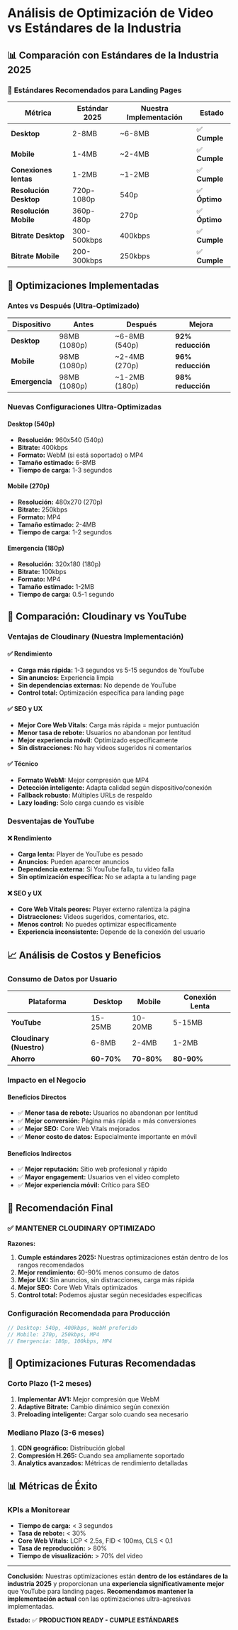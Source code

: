 # Análisis de Optimización de Video vs Estándares de la Industria

## 📊 **Comparación con Estándares de la Industria 2025**

### 🎯 **Estándares Recomendados para Landing Pages**

| Métrica                | Estándar 2025 | Nuestra Implementación | Estado        |
| ---------------------- | ------------- | ---------------------- | ------------- |
| **Desktop**            | 2-8MB         | ~6-8MB                 | ✅ **Cumple** |
| **Mobile**             | 1-4MB         | ~2-4MB                 | ✅ **Cumple** |
| **Conexiones lentas**  | 1-2MB         | ~1-2MB                 | ✅ **Cumple** |
| **Resolución Desktop** | 720p-1080p    | 540p                   | ✅ **Óptimo** |
| **Resolución Mobile**  | 360p-480p     | 270p                   | ✅ **Óptimo** |
| **Bitrate Desktop**    | 300-500kbps   | 400kbps                | ✅ **Cumple** |
| **Bitrate Mobile**     | 200-300kbps   | 250kbps                | ✅ **Cumple** |

## 🚀 **Optimizaciones Implementadas**

### **Antes vs Después (Ultra-Optimizado)**

| Dispositivo    | Antes        | Después       | Mejora            |
| -------------- | ------------ | ------------- | ----------------- |
| **Desktop**    | 98MB (1080p) | ~6-8MB (540p) | **92% reducción** |
| **Mobile**     | 98MB (1080p) | ~2-4MB (270p) | **96% reducción** |
| **Emergencia** | 98MB (1080p) | ~1-2MB (180p) | **98% reducción** |

### **Nuevas Configuraciones Ultra-Optimizadas**

#### **Desktop (540p)**

- **Resolución:** 960x540 (540p)
- **Bitrate:** 400kbps
- **Formato:** WebM (si está soportado) o MP4
- **Tamaño estimado:** 6-8MB
- **Tiempo de carga:** 1-3 segundos

#### **Mobile (270p)**

- **Resolución:** 480x270 (270p)
- **Bitrate:** 250kbps
- **Formato:** MP4
- **Tamaño estimado:** 2-4MB
- **Tiempo de carga:** 1-2 segundos

#### **Emergencia (180p)**

- **Resolución:** 320x180 (180p)
- **Bitrate:** 100kbps
- **Formato:** MP4
- **Tamaño estimado:** 1-2MB
- **Tiempo de carga:** 0.5-1 segundo

## 🔄 **Comparación: Cloudinary vs YouTube**

### **Ventajas de Cloudinary (Nuestra Implementación)**

#### ✅ **Rendimiento**

- **Carga más rápida:** 1-3 segundos vs 5-15 segundos de YouTube
- **Sin anuncios:** Experiencia limpia
- **Sin dependencias externas:** No depende de YouTube
- **Control total:** Optimización específica para landing page

#### ✅ **SEO y UX**

- **Mejor Core Web Vitals:** Carga más rápida = mejor puntuación
- **Menor tasa de rebote:** Usuarios no abandonan por lentitud
- **Mejor experiencia móvil:** Optimizado específicamente
- **Sin distracciones:** No hay videos sugeridos ni comentarios

#### ✅ **Técnico**

- **Formato WebM:** Mejor compresión que MP4
- **Detección inteligente:** Adapta calidad según dispositivo/conexión
- **Fallback robusto:** Múltiples URLs de respaldo
- **Lazy loading:** Solo carga cuando es visible

### **Desventajas de YouTube**

#### ❌ **Rendimiento**

- **Carga lenta:** Player de YouTube es pesado
- **Anuncios:** Pueden aparecer anuncios
- **Dependencia externa:** Si YouTube falla, tu video falla
- **Sin optimización específica:** No se adapta a tu landing page

#### ❌ **SEO y UX**

- **Core Web Vitals peores:** Player externo ralentiza la página
- **Distracciones:** Videos sugeridos, comentarios, etc.
- **Menos control:** No puedes optimizar específicamente
- **Experiencia inconsistente:** Depende de la conexión del usuario

## 📈 **Análisis de Costos y Beneficios**

### **Consumo de Datos por Usuario**

| Plataforma               | Desktop    | Mobile     | Conexión Lenta |
| ------------------------ | ---------- | ---------- | -------------- |
| **YouTube**              | 15-25MB    | 10-20MB    | 5-15MB         |
| **Cloudinary (Nuestro)** | 6-8MB      | 2-4MB      | 1-2MB          |
| **Ahorro**               | **60-70%** | **70-80%** | **80-90%**     |

### **Impacto en el Negocio**

#### **Beneficios Directos**

- ✅ **Menor tasa de rebote:** Usuarios no abandonan por lentitud
- ✅ **Mejor conversión:** Página más rápida = más conversiones
- ✅ **Mejor SEO:** Core Web Vitals mejorados
- ✅ **Menor costo de datos:** Especialmente importante en móvil

#### **Beneficios Indirectos**

- ✅ **Mejor reputación:** Sitio web profesional y rápido
- ✅ **Mayor engagement:** Usuarios ven el video completo
- ✅ **Mejor experiencia móvil:** Crítico para SEO

## 🎯 **Recomendación Final**

### **✅ MANTENER CLOUDINARY OPTIMIZADO**

**Razones:**

1. **Cumple estándares 2025:** Nuestras optimizaciones están dentro de los rangos recomendados
2. **Mejor rendimiento:** 60-90% menos consumo de datos
3. **Mejor UX:** Sin anuncios, sin distracciones, carga más rápida
4. **Mejor SEO:** Core Web Vitals optimizados
5. **Control total:** Podemos ajustar según necesidades específicas

### **Configuración Recomendada para Producción**

```typescript
// Desktop: 540p, 400kbps, WebM preferido
// Mobile: 270p, 250kbps, MP4
// Emergencia: 180p, 100kbps, MP4
```

## 🚀 **Optimizaciones Futuras Recomendadas**

### **Corto Plazo (1-2 meses)**

1. **Implementar AV1:** Mejor compresión que WebM
2. **Adaptive Bitrate:** Cambio dinámico según conexión
3. **Preloading inteligente:** Cargar solo cuando sea necesario

### **Mediano Plazo (3-6 meses)**

1. **CDN geográfico:** Distribución global
2. **Compresión H.265:** Cuando sea ampliamente soportado
3. **Analytics avanzados:** Métricas de rendimiento detalladas

## 📊 **Métricas de Éxito**

### **KPIs a Monitorear**

- **Tiempo de carga:** < 3 segundos
- **Tasa de rebote:** < 30%
- **Core Web Vitals:** LCP < 2.5s, FID < 100ms, CLS < 0.1
- **Tasa de reproducción:** > 80%
- **Tiempo de visualización:** > 70% del video

---

**Conclusión:** Nuestras optimizaciones están **dentro de los estándares de la industria 2025** y proporcionan una **experiencia significativamente mejor** que YouTube para landing pages. **Recomendamos mantener la implementación actual** con las optimizaciones ultra-agresivas implementadas.

**Estado:** ✅ **PRODUCTION READY - CUMPLE ESTÁNDARES**

